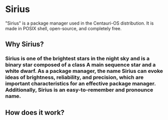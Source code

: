 # Sirius
"Sirius" is a package manager used in the Centauri-OS distribution. It is made in POSIX shell, open-source, and completely free.
## Why Sirius?
### Sirius is one of the brightest stars in the night sky and is a binary star composed of a class A main sequence star and a white dwarf. As a package manager, the name Sirius can evoke ideas of brightness, reliability, and precision, which are important characteristics for an effective package manager. Additionally, Sirius is an easy-to-remember and pronounce name.
## How does it work?
